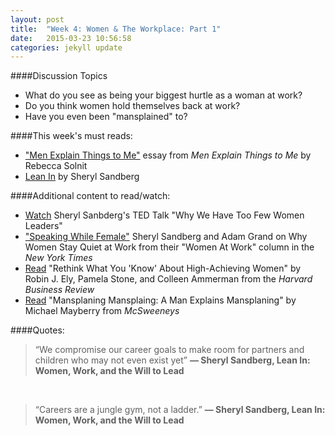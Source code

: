 ```yaml
---
layout: post
title:  "Week 4: Women & The Workplace: Part 1"
date:   2015-03-23 10:56:58
categories: jekyll update
---
```


####Discussion Topics
* What do you see as being your biggest hurtle as a woman at work?
* Do you think women hold themselves back at work?
* Have you even been "mansplained" to?

####This week's must reads:

* ["Men Explain Things to Me"](http://www.amazon.com/Men-Explain-Things-Rebecca-Solnit/dp/1608463869) essay from *Men Explain Things to Me* by Rebecca Solnit
* [Lean In](http://www.amazon.com/Lean-In-Women-Work-Will/dp/0385349947) by Sheryl Sandberg

####Additional content to read/watch: 

* [Watch](https://www.ted.com/talks/sheryl_sandberg_why_we_have_too_few_women_leaders) Sheryl Sanbderg's TED Talk "Why We Have Too Few Women Leaders"
* ["Speaking While Female"](http://www.nytimes.com/2015/01/11/opinion/sunday/speaking-while-female.html) Sheryl Sandberg and Adam Grand on Why Women Stay Quiet at Work from their "Women At Work" column in the *New York Times*
* [Read](https://hbr.org/2014/12/rethink-what-you-know-about-high-achieving-women) "Rethink What You 'Know' About High-Achieving Women" by Robin J. Ely, Pamela Stone, and Colleen Ammerman from the *Harvard Business Review*
* [Read](http://www.mcsweeneys.net/articles/mansplaining-mansplaining-a-man-explains-mansplaining) "Mansplaning Mansplaing: A Man Explains Mansplaning" by Michael Mayberry from *McSweeneys*

####Quotes:
>“We compromise our career goals to make room for partners and children who may not even exist yet” 
**― Sheryl Sandberg, Lean In: Women, Work, and the Will to Lead**

</br>

> “Careers are a jungle gym, not a ladder.” 
**― Sheryl Sandberg, Lean In: Women, Work, and the Will to Lead**